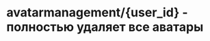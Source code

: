 #  avatarmanagement/{user_id} - полностью удаляет все аватары

<api-endpoint openapi-path="../../specifications/avatars.json" method="DELETE" endpoint="/api/avatarmanagement/v1/f2fcc6ee-4baa-45f2-a52f-7de82ba836aa"/>